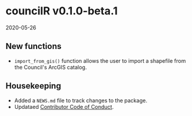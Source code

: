 # councilR v0.1.0-beta.1  

2020-05-26

## New functions  

* `import_from_gis()` function allows the user to import a shapefile from the Council's ArcGIS catalog.  

## Housekeeping  

* Added a `NEWS.md` file to track changes to the package.  
* Updataed [Contributor Code of Conduct](.github/CODE_OF_CONDCT.md).  
